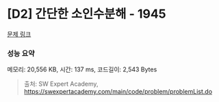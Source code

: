 # [D2] 간단한 소인수분해 - 1945 

[문제 링크](https://swexpertacademy.com/main/code/problem/problemDetail.do?contestProbId=AV5Pl0Q6ANQDFAUq) 

### 성능 요약

메모리: 20,556 KB, 시간: 137 ms, 코드길이: 2,543 Bytes



> 출처: SW Expert Academy, https://swexpertacademy.com/main/code/problem/problemList.do